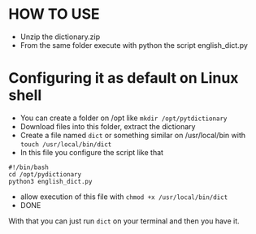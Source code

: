 # HOW TO USE
- Unzip the dictionary.zip
- From the same folder execute with python the script english_dict.py


# Configuring it as default on Linux shell
- You can create a folder on /opt like `mkdir /opt/pytdictionary`
- Download files into this folder, extract the dictionary
- Create a file named `dict` or something similar on /usr/local/bin with `touch /usr/local/bin/dict`
- In this file you configure the script like that
```
#!/bin/bash
cd /opt/pydictionary
python3 english_dict.py
```
- allow execution of this file with `chmod +x /usr/local/bin/dict`
- DONE

With that you can just run `dict` on your terminal and then you have it.

